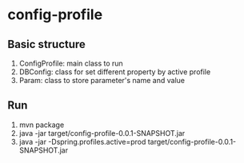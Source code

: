 # config-profile

## Basic structure
 1. ConfigProfile: main class to run
 2. DBConfig: class for set different property by active profile
 3. Param: class to store parameter's name and value

## Run
 1. mvn package
 2. java -jar target/config-profile-0.0.1-SNAPSHOT.jar
 3. java -jar -Dspring.profiles.active=prod target/config-profile-0.0.1-SNAPSHOT.jar
